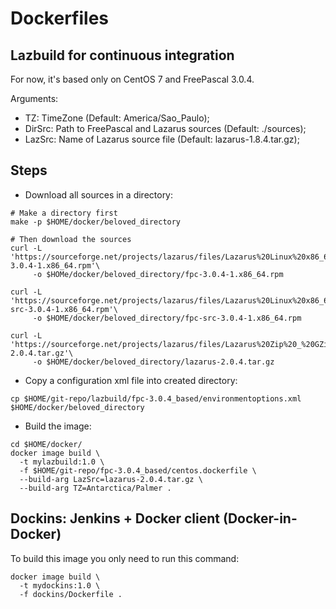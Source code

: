 # Dockerfiles

## Lazbuild for continuous integration

For now, it's based only on CentOS 7 and FreePascal 3.0.4.

Arguments:
* TZ: TimeZone (Default: America/Sao_Paulo);
* DirSrc: Path to FreePascal and Lazarus sources (Default: ./sources);
* LazSrc: Name of Lazarus source file (Default: lazarus-1.8.4.tar.gz);

## Steps
* Download all sources in a directory:
```
# Make a directory first
make -p $HOME/docker/beloved_directory

# Then download the sources
curl -L 'https://sourceforge.net/projects/lazarus/files/Lazarus%20Linux%20x86_64%20RPM/Lazarus%201.8.4/fpc-3.0.4-1.x86_64.rpm'\
     -o $HOMe/docker/beloved_directory/fpc-3.0.4-1.x86_64.rpm
     
curl -L 'https://sourceforge.net/projects/lazarus/files/Lazarus%20Linux%20x86_64%20RPM/Lazarus%201.8.4/fpc-src-3.0.4-1.x86_64.rpm'\
     -o $HOME/docker/beloved_directory/fpc-src-3.0.4-1.x86_64.rpm

curl -L 'https://sourceforge.net/projects/lazarus/files/Lazarus%20Zip%20_%20GZip/Lazarus%202.0.4/lazarus-2.0.4.tar.gz'\
     -o $HOME/docker/beloved_directory/lazarus-2.0.4.tar.gz
```
* Copy a configuration xml file into created directory:
```
cp $HOME/git-repo/lazbuild/fpc-3.0.4_based/environmentoptions.xml $HOME/docker/beloved_directory
```
* Build the image:
```
cd $HOME/docker/
docker image build \
  -t mylazbuild:1.0 \
  -f $HOME/git-repo/fpc-3.0.4_based/centos.dockerfile \
  --build-arg LazSrc=lazarus-2.0.4.tar.gz \
  --build-arg TZ=Antarctica/Palmer .
  ```
## Dockins: Jenkins + Docker client (Docker-in-Docker)
To build this image you only need to run this command:
```
docker image build \
  -t mydockins:1.0 \ 
  -f dockins/Dockerfile .
```
